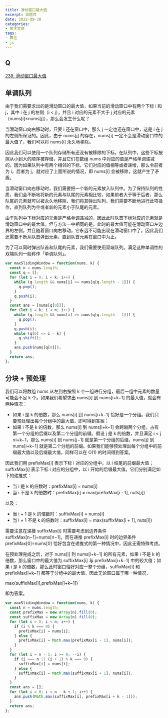 ```yaml
---
title: 滑动窗口最大值
excerpt: 如题目
date: 2022-09-30
categories:
- 技术文章
tags:
- 算法
- js
---
```


## Q
[239. 滑动窗口最大值](https://leetcode.cn/problems/sliding-window-maximum/)

## 单调队列
由于我们需要求出的是滑动窗口的最大值，如果当前的滑动窗口中有两个下标 i 和 j，其中 i 在 j 的左侧（i < j），并且 i 对应的元素不大于 j 对应的元素（nums[i]≤nums[j]），那么会发生什么呢？

当滑动窗口向右移动时，只要 i 还在窗口中，那么 j 一定也还在窗口中，这是 i 在 j 的左侧所保证的。因此，由于 nums[j] 的存在，nums[i] 一定不会是滑动窗口中的最大值了，我们可以将 nums[i] 永久地移除。

因此我们可以使用一个队列存储所有还没有被移除的下标。在队列中，这些下标按照从小到大的顺序被存储，并且它们在数组 nums 中对应的值是严格单调递减的。因为如果队列中有两个相邻的下标，它们对应的值相等或者递增，那么令前者为 i，后者为 j，就对应了上面所说的情况，即 nums[i] 会被移除，这就产生了矛盾。

当滑动窗口向右移动时，我们需要把一个新的元素放入队列中。为了保持队列的性质，我们会不断地将新的元素与队尾的元素相比较，如果前者大于等于后者，那么队尾的元素就可以被永久地移除，我们将其弹出队列。我们需要不断地进行此项操作，直到队列为空或者新的元素小于队尾的元素。

由于队列中下标对应的元素是严格单调递减的，因此此时队首下标对应的元素就是滑动窗口中的最大值。但与方法一中相同的是，此时的最大值可能在滑动窗口左边界的左侧，并且随着窗口向右移动，它永远不可能出现在滑动窗口中了。因此我们还需要不断从队首弹出元素，直到队首元素在窗口中为止。

为了可以同时弹出队首和队尾的元素，我们需要使用双端队列。满足这种单调性的双端队列一般称作「单调队列」。

```javascript
var maxSlidingWindow = function(nums, k) {
  const n = nums.length;
  const q = [];
  for (let i = 0; i < k; i++) {
    while (q.length && nums[i] >= nums[q[q.length - 1]]) {
      q.pop();
    }
    q.push(i);
  }
  const ans = [nums[q[0]]];
  for (let i = k; i < n; i++) {
    while (q.length && nums[i] >= nums[q[q.length - 1]]) {
      q.pop();
    }
    q.push(i);
    while (q[0] <= i - k) {
      q.shift();
    }
    ans.push(nums[q[0]]);
  }
  return ans;
};
```

## 分块 + 预处理
我们可以将数组 nums 从左到右按照 k 个一组进行分组，最后一组中元素的数量可能会不足 k 个。如果我们希望求出 nums[i] 到 nums[i+k−1] 的最大值，就会有两种情况：
- 如果 i 是 k 的倍数，那么 nums[i] 到 nums[i+k−1] 恰好是一个分组。我们只要预处理出每个分组中的最大值，即可得到答案；
- 如果 i 不是 k 的倍数，那么 nums[i] 到 nums[i+k−1] 会跨越两个分组，占有第一个分组的后缀以及第二个分组的前缀。假设 j 是 k 的倍数，并且满足 i < j ≤i+k−1，那么 nums[i] 到 nums[j−1] 就是第一个分组的后缀，nums[j] 到 nums[i+k−1] 就是第二个分组的前缀。如果我们能够预处理出每个分组中的前缀最大值以及后缀最大值，同样可以在 O(1) 的时间得到答案。

因此我们用 prefixMax[i] 表示下标 i 对应的分组中，以 i 结尾的前缀最大值；suffixMax[i] 表示下标 i 对应的分组中，以 i 开始的后缀最大值。它们分别满足如下的递推式：
- 当 i 是 k 的倍数时：prefixMax[i] = nums[i]
- 当 i 不是 k 的倍数时：prefixMax[i] = max(prefixMax[i - 1], nuts[i])

以及：
- 当 i + 1 是 k 的倍数时：suffixMax[i] = nums[i]
- 当 i + 1 不是 k 的倍数时：suffixMax[i] = max(suffixMax[i + 1], nuts[i])

需要注意在递推 suffixMax[i] 时需要考虑到边界条件 suffixMax[n−1]=nums[n−1]，而在递推 prefixMax[i] 时的边界条件 prefixMax[0]=nums[0] 恰好包含在递推式的第一种情况中，因此无需特殊考虑。

在预处理完成之后，对于 nums[i] 到 nums[i+k−1] 的所有元素，如果 i 不是 k 的倍数，那么窗口中的最大值为 suffixMax[i] 与 prefixMax[i+k−1] 中的较大值；如果 i 是 k 的倍数，那么此时窗口恰好对应一整个分组，suffixMax[i] 和 prefixMax[i+k−1] 都等于分组中的最大值，因此无论窗口属于哪一种情况，

max{suffixMax[i],prefixMax[i+k−1]}

即为答案。

```javascript
var maxSlidingWindow = function(nums, k) {
  const n = nums.length;
  const prefixMax = new Array(n).fill(0);
  const suffixMax = new Array(n).fill(0);
  for (let i = 0; i < n; i++) {
    if (i % k === 0) {
      prefixMax[i] = nums[i];
    } else {
      prefixMax[i] = Math.max(prefixMax[i - 1], nums[i]);
    }
  }
  for (let i = n - 1; i >= 0; --i) {
    if (i === n || (i + 1) % k === 0) {
      suffixMax[i] = nums[i];
    } else {
      suffixMax[i] = Math.max(suffixMax[i + 1], nums[i]);
    }
  }
  const ans = [];
  for (let i = 0; i < n - k + 1; i++) {
    ans.push(Math.max(suffixMax[i], prefixMax[i + k - 1]));
  }
  return ans;
};
```





